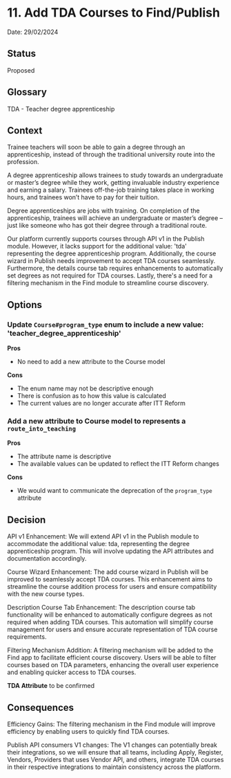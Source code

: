 # 11. Add TDA Courses to Find/Publish

Date: 29/02/2024

## Status

Proposed

## Glossary

TDA - Teacher degree apprenticeship

## Context

Trainee teachers will soon be able to gain a degree through an apprenticeship,
instead of through the traditional university route into the profession.

A degree apprenticeship allows trainees to study towards an undergraduate or
master’s degree while they work, getting invaluable industry experience and
earning a salary. Trainees off-the-job training takes place in working hours,
and trainees won’t have to pay for their tuition.

Degree apprenticeships are jobs with training. On completion of the apprenticeship,
trainees will achieve an undergraduate or master’s degree – just like someone
who has got their degree through a traditional route.

Our platform currently supports courses through API v1 in the Publish module.
However, it lacks support for the additional value: 'tda' representing the degree apprenticeship program.
Additionally, the course wizard in Publish needs improvement to accept TDA
courses seamlessly. Furthermore, the details course tab requires enhancements to
automatically set degrees as not required for TDA courses.
Lastly, there's a need for a filtering mechanism in the Find module to streamline course discovery.

## Options

### Update `Course#program_type` enum to include a new value: 'teacher_degree_apprenticeship'

**Pros**

- No need to add a new attribute to the Course model

**Cons**

- The enum name may not be descriptive enough
- There is confusion as to how this value is calculated
- The current values are no longer accurate after ITT Reform

### Add a new attribute to Course model to represents a `route_into_teaching`

**Pros**

- The attribute name is descriptive
- The available values can be updated to reflect the ITT Reform changes 

**Cons**

- We would want to communicate the deprecation of the `program_type` attribute

## Decision

API v1 Enhancement: We will extend API v1 in the Publish module to accommodate the additional value: tda, representing the degree apprenticeship program. This will involve updating the API attributes and documentation accordingly.

Course Wizard Enhancement: The add course wizard in Publish will be improved to seamlessly accept TDA courses. This enhancement aims to streamline the course addition process for users and ensure compatibility with the new course types.

Description Course Tab Enhancement: The description course tab functionality will be enhanced to automatically configure degrees as not required when adding TDA courses. This automation will simplify course management for users and ensure accurate representation of TDA course requirements.

Filtering Mechanism Addition: A filtering mechanism will be added to the Find app to facilitate efficient course discovery. Users will be able to filter courses based on TDA parameters, enhancing the overall user experience and enabling quicker access to TDA courses.

**TDA Attribute** to be confirmed

## Consequences

Efficiency Gains: The filtering mechanism in the Find module will improve efficiency by enabling users to quickly find TDA courses.

Publish API consumers V1 changes: The V1 changes can potentially break their integrations, so we will ensure that all teams, including Apply, Register, Vendors, Providers that uses Vendor API, and others, integrate TDA courses in their respective integrations to maintain consistency across the platform.
